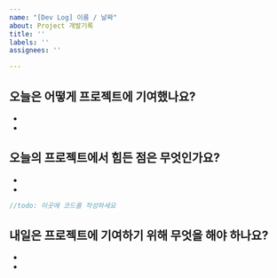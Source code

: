 ```yaml
---
name: "[Dev Log] 이름 / 날짜"
about: Project 개발기록
title: ''
labels: ''
assignees: ''

---
```


## 오늘은 어떻게 프로젝트에 기여했나요?
- 
- 

## 오늘의 프로젝트에서 힘든 점은 무엇인가요?
- 
- 
```js
//todo: 이곳에 코드를 작성하세요

```

## 내일은 프로젝트에 기여하기 위해 무엇을 해야 하나요?

- 
-
